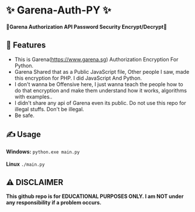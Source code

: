 # ✨ Garena-Auth-PY ✨
**👾Garena Authorization API Password Security Encrypt/Decrypt👾**

## 🎱 Features 
- This is Garena(https://www.garena.sg) Authorization Encryption For Python.
- Garena Shared that as a Public JavaScript file, Other people I saw, made this encryption for PHP. I did JavaScript And Python.
- I don't wanna be Offensive here, I just wanna teach the people how to do that encryption and make them understand how it works, algorithms with examples..
- I didn't share any api of Garena even its public. Do not use this repo for illegal stuffs. Don't be illegal.
- Be safe.

## ✍️ Usage 
**Windows:**
`python.exe main.py`<br><br>
**Linux**
`./main.py`

## ⚠️ DISCLAIMER 
**This github repo is for EDUCATIONAL PURPOSES ONLY. I am NOT under any responsibility if a problem occurs.**
